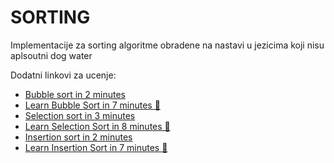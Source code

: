 # SORTING

Implementacije za sorting algoritme obradene na nastavi u jezicima koji nisu aplsoutni dog water

Dodatni linkovi za ucenje:

- [Bubble sort in 2 minutes](https://youtu.be/xli_FI7CuzA)
- [Learn Bubble Sort in 7 minutes 🤿](https://youtu.be/Dv4qLJcxus8)
- [Selection sort in 3 minutes](https://youtu.be/g-PGLbMth_g)
- [Learn Selection Sort in 8 minutes 🔦](https://youtu.be/EwjnF7rFLns)
- [Insertion sort in 2 minutes](https://youtu.be/JU767SDMDvA)
- [Learn Insertion Sort in 7 minutes 🧩](https://youtu.be/8mJ-OhcfpYg)